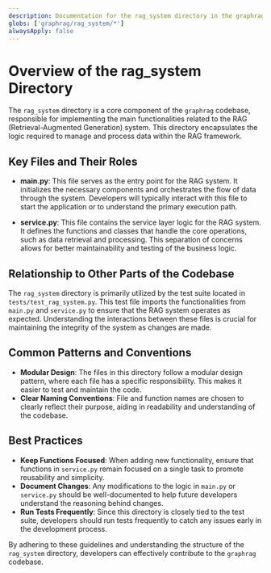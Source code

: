 ```yaml
---
description: Documentation for the rag_system directory in the graphrag codebase.
globs: ['graphrag/rag_system/*']
alwaysApply: false
---
```


# Overview of the rag_system Directory

The `rag_system` directory is a core component of the `graphrag` codebase, responsible for implementing the main functionalities related to the RAG (Retrieval-Augmented Generation) system. This directory encapsulates the logic required to manage and process data within the RAG framework.

## Key Files and Their Roles

- **main.py**: This file serves as the entry point for the RAG system. It initializes the necessary components and orchestrates the flow of data through the system. Developers will typically interact with this file to start the application or to understand the primary execution path.

- **service.py**: This file contains the service layer logic for the RAG system. It defines the functions and classes that handle the core operations, such as data retrieval and processing. This separation of concerns allows for better maintainability and testing of the business logic.

## Relationship to Other Parts of the Codebase

The `rag_system` directory is primarily utilized by the test suite located in `tests/test_rag_system.py`. This test file imports the functionalities from `main.py` and `service.py` to ensure that the RAG system operates as expected. Understanding the interactions between these files is crucial for maintaining the integrity of the system as changes are made.

## Common Patterns and Conventions

- **Modular Design**: The files in this directory follow a modular design pattern, where each file has a specific responsibility. This makes it easier to test and maintain the code.
- **Clear Naming Conventions**: File and function names are chosen to clearly reflect their purpose, aiding in readability and understanding of the codebase.

## Best Practices

- **Keep Functions Focused**: When adding new functionality, ensure that functions in `service.py` remain focused on a single task to promote reusability and simplicity.
- **Document Changes**: Any modifications to the logic in `main.py` or `service.py` should be well-documented to help future developers understand the reasoning behind changes.
- **Run Tests Frequently**: Since this directory is closely tied to the test suite, developers should run tests frequently to catch any issues early in the development process.

By adhering to these guidelines and understanding the structure of the `rag_system` directory, developers can effectively contribute to the `graphrag` codebase.